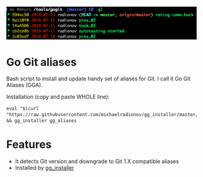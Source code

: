 ![gl](/pic/pic.png)

# Go Git aliases

Bash script to install and update handy set of aliases for Git. I call it Go Git Aliases (GGA).

Installation (copy and paste WHOLE line):
```shell
eval "$(curl "https://raw.githubusercontent.com/michaelradionov/gg_installer/master/gg_installer.sh")" && gg_installer gg_aliases
```

# Features

- It detects Git version and downgrade to Git 1.X compatible aliases
- Installed by [gg_installer](https://github.com/michaelradionov/gg_installer)
